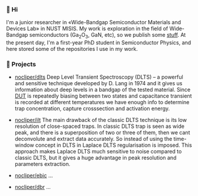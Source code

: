 ### 👋 Hi
I'm a junior researcher in «Wide-Bandgap Semiconductor Materials and Devices Lab» in NUST MISIS. My work is exploration in the field of Wide-Bandgap semiconductors (Ga<sub>2</sub>O<sub>3</sub>, GaN, etc), so we publish some [stuff](https://publons.com/researcher/3615506/anton-vasilev/). 
At the present day, I'm a first-year PhD student in Semiconductor Physics, and here stored some of the repositories I use in my work. 

### 🔬 Projects 

* [nocliper/dlts](https://github.com/nocliper/dlts)
Deep Level Transient Spectroscopy (DLTS) – a powerful and sensitive technique developed by D. Lang in 1974 and it gives us information about deep levels in a bandgap of the tested material. Since [DUT](https://en.wikipedia.org/wiki/Device_under_test) is repeatedly biasing between two states and capacitance transient is recorded at different temperatures we have enough info to determine trap concentration, capture crosssection and activation energy.

* [nocliper/ilt](https://github.com/nocliper/ilt)
The main drawback of the classic DLTS technique is its low resolution of close-spaced traps. In classic DLTS trap is seen as wide peak, and there is a superposition of two or three of them, then we cant deconvolute and extract data accurately.
So instead of using the time-window concept in DLTS in Laplace DLTS regularisation is imposed. This approach makes Laplace DLTS much sensitive to noise compared to classic DLTS, but it gives a huge advantage in peak resolution and parameters extraction. 

* [nocliper/ebic](https://github.com/nocliper/ebic)
...

* [nocliper/dbr](https://github.com/nocliper/dbr)
...

<!--
**nocliper/nocliper** is a ✨ _special_ ✨ repository because its `README.md` (this file) appears on your GitHub profile.

Here are some ideas to get you started:

- 🔭 I’m currently working on ...
- 🌱 I’m currently learning ...
- 👯 I’m looking to collaborate on ...
- 🤔 I’m looking for help with ...
- 💬 Ask me about ...
- 📫 How to reach me: ...
- 😄 Pronouns: ...
- ⚡ Fun fact: ...
-->
